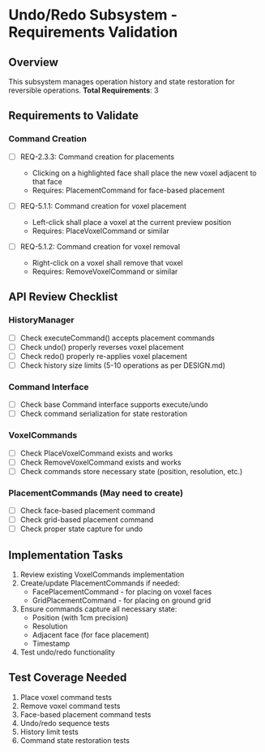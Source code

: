 # Undo/Redo Subsystem - Requirements Validation

## Overview
This subsystem manages operation history and state restoration for reversible operations.
**Total Requirements**: 3

## Requirements to Validate

### Command Creation
- [ ] REQ-2.3.3: Command creation for placements
  - Clicking on a highlighted face shall place the new voxel adjacent to that face
  - Requires: PlacementCommand for face-based placement
  
- [ ] REQ-5.1.1: Command creation for voxel placement
  - Left-click shall place a voxel at the current preview position
  - Requires: PlaceVoxelCommand or similar
  
- [ ] REQ-5.1.2: Command creation for voxel removal
  - Right-click on a voxel shall remove that voxel
  - Requires: RemoveVoxelCommand or similar

## API Review Checklist

### HistoryManager
- [ ] Check executeCommand() accepts placement commands
- [ ] Check undo() properly reverses voxel placement
- [ ] Check redo() properly re-applies voxel placement
- [ ] Check history size limits (5-10 operations as per DESIGN.md)

### Command Interface
- [ ] Check base Command interface supports execute/undo
- [ ] Check command serialization for state restoration

### VoxelCommands
- [ ] Check PlaceVoxelCommand exists and works
- [ ] Check RemoveVoxelCommand exists and works
- [ ] Check commands store necessary state (position, resolution, etc.)

### PlacementCommands (May need to create)
- [ ] Check face-based placement command
- [ ] Check grid-based placement command
- [ ] Check proper state capture for undo

## Implementation Tasks
1. Review existing VoxelCommands implementation
2. Create/update PlacementCommands if needed:
   - FacePlacementCommand - for placing on voxel faces
   - GridPlacementCommand - for placing on ground grid
3. Ensure commands capture all necessary state:
   - Position (with 1cm precision)
   - Resolution
   - Adjacent face (for face placement)
   - Timestamp
4. Test undo/redo functionality

## Test Coverage Needed
1. Place voxel command tests
2. Remove voxel command tests
3. Face-based placement command tests
4. Undo/redo sequence tests
5. History limit tests
6. Command state restoration tests